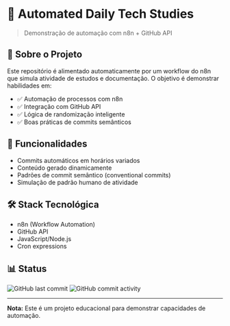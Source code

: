 # 🤖 Automated Daily Tech Studies

> Demonstração de automação com n8n + GitHub API

## 📌 Sobre o Projeto

Este repositório é alimentado automaticamente por um workflow do n8n que simula atividade de estudos e documentação. O objetivo é demonstrar habilidades em:

- ✅ Automação de processos com n8n
- ✅ Integração com GitHub API
- ✅ Lógica de randomização inteligente
- ✅ Boas práticas de commits semânticos

## 🎯 Funcionalidades

- Commits automáticos em horários variados
- Conteúdo gerado dinamicamente
- Padrões de commit semântico (conventional commits)
- Simulação de padrão humano de atividade

## 🛠️ Stack Tecnológica

- n8n (Workflow Automation)
- GitHub API
- JavaScript/Node.js
- Cron expressions

## 📊 Status

![GitHub last commit](https://img.shields.io/github/last-commit/ojoseleonardo/automated-learning-log)
![GitHub commit activity](https://img.shields.io/github/commit-activity/w/ojoseleonardo/automated-learning-log)

---

**Nota:** Este é um projeto educacional para demonstrar capacidades de automação.
